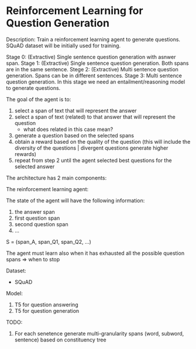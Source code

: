 # Reinforcement Learning for Question Generation

Description:
Train a reinforcement learning agent to generate questions. SQuAD dataset will be initially used for training.

Stage 0: (Extractive) Single sentence question generation with asnwer span.
Stage 1: (Extractive) Single sentence question generation. Both spans are in the same sentence.
Stege 2: (Extractive) Multi sentence question generation. Spans can be in different sentences.
Stage 3: Multi sentence question generation. In this stage we need an entailment/reasoning model to generate questions.

The goal of the agent is to:
1. select a span of text that will represent the answer
2. select a span of text (related) to that answer that will represent the question 
    + what does related in this case mean?
3. generate a question based on the selected spans
4. obtain a reward based on the quality of the question (this will include the diversity of the questions | divergent questions generate higher rewards)
5. repeat from step 2 until the agent selected best questions for the selected answer

The architecture has 2 main components:

The reinforcement learning agent:

The state of the agent will have the following information:
1. the answer span
2. first question span
3. second question span
4. ...

S = (span_A, span_Q1, span_Q2, ...)

The agent must learn also when it has exhausted all the possible question spans => when to stop


Dataset:
+ SQuAD 

Model:
1. T5 for question answering
2. T5 for question generation


TODO:
1. For each senetence generate multi-granularity spans (word, subword, sentence) based on constituency tree